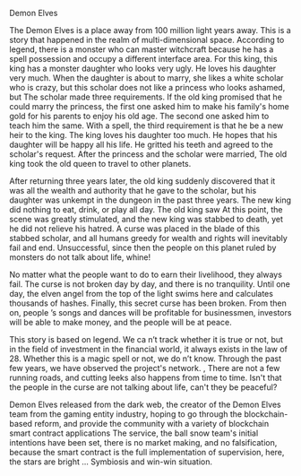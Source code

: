  Demon Elves

The Demon Elves is a place away from 100 million light years away. This is a story that happened in the realm of multi-dimensional space. According to legend, there is a monster who can master witchcraft because he has a spell possession and occupy a different interface area. For this king, this king has a monster daughter who looks very ugly. He loves his daughter very much. When the daughter is about to marry, she likes a white scholar who is crazy, but this scholar does not like a princess who looks ashamed, but The scholar made three requirements. If the old king promised that he could marry the princess, the first one asked him to make his family's home gold for his parents to enjoy his old age. The second one asked him to teach him the same. With a spell, the third requirement is that he be a new heir to the king. The king loves his daughter too much. He hopes that his daughter will be happy all his life. He gritted his teeth and agreed to the scholar's request. After the princess and the scholar were married, The old king took the old queen to travel to other planets.

After returning three years later, the old king suddenly discovered that it was all the wealth and authority that he gave to the scholar, but his daughter was unkempt in the dungeon in the past three years. The new king did nothing to eat, drink, or play all day. The old king saw At this point, the scene was greatly stimulated, and the new king was stabbed to death, yet he did not relieve his hatred. A curse was placed in the blade of this stabbed scholar, and all humans greedy for wealth and rights will inevitably fail and end. Unsuccessful, since then the people on this planet ruled by monsters do not talk about life, whine!

No matter what the people want to do to earn their livelihood, they always fail. The curse is not broken day by day, and there is no tranquility. Until one day, the elven angel from the top of the light swims here and calculates thousands of hashes. Finally, this secret curse has been broken. From then on, people ’s songs and dances will be profitable for businessmen, investors will be able to make money, and the people will be at peace.

This story is based on legend. We ca n’t track whether it is true or not, but in the field of investment in the financial world, it always exists in the law of 28. Whether this is a magic spell or not, we do n’t know. Through the past few years, we have observed the project's network. , There are not a few running roads, and cutting leeks also happens from time to time. Isn't that the people in the curse are not talking about life, can't they be peaceful?

Demon Elves released from the dark web, the creator of the Demon Elves team from the gaming entity industry, hoping to go through the blockchain-based reform, and provide the community with a variety of blockchain smart contract applications The service, the ball snow team's initial intentions have been set, there is no market making, and no falsification, because the smart contract is the full implementation of supervision, here, the stars are bright ... Symbiosis and win-win situation.
